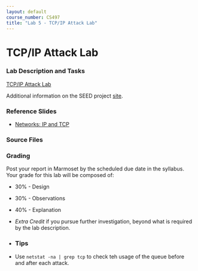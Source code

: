 ```yaml
---
layout: default
course_number: CS497
title: "Lab 5 - TCP/IP Attack Lab"
---
```


# TCP/IP Attack Lab

### Lab Description and Tasks

[TCP/IP Attack Lab](TCP_Attacks.pdf)

Additional information on the SEED project [site](http://www.cis.syr.edu/~wedu/seed/Labs_16.04/Networking/TCP_Attacks/). 

### Reference Slides

- [Networks: IP and TCP](../lectures/Ch05-NetworksTCP-IP.pdf)

### Source Files



### Grading

Post your report in Marmoset by the scheduled due date in the syllabus. Your grade for this lab will be composed of:
- 30% - Design
- 30% - Observations
- 40% - Explanation
- *Extra Credit* if you pursue further investigation, beyond what is required by the lab description.

- ### Tips
 - Use ```netstat -na | grep tcp``` to check teh usage of the queue before and after each attack. 
